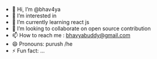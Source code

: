 - 👋 Hi, I’m @bhav4ya
- 👀 I’m interested in 
- 🌱 I’m currently learning react js
- 💞️ I’m looking to collaborate on open source contribution
- 📫 How to reach me : bhavyabuddy@gmail.com
- 😄 Pronouns: purush /he
- ⚡ Fun fact: ...

<!---
bhav4ya/bhav4ya is a ✨ special ✨ repository because its `README.md` (this file) appears on your GitHub profile.
You can click the Preview link to take a look at your changes.
--->
